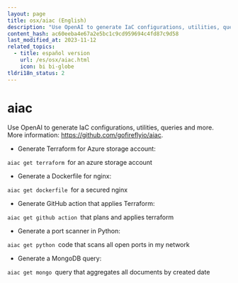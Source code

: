 ```yaml
---
layout: page
title: osx/aiac (English)
description: "Use OpenAI to generate IaC configurations, utilities, queries and more."
content_hash: ac60eeba4e67a2e5bc1c9cd959694c4fd87c9d58
last_modified_at: 2023-11-12
related_topics:
  - title: español version
    url: /es/osx/aiac.html
    icon: bi bi-globe
tldri18n_status: 2
---
```

# aiac

Use OpenAI to generate IaC configurations, utilities, queries and more.
More information: <https://github.com/gofireflyio/aiac>.

- Generate Terraform for Azure storage account:

`aiac get terraform `<span class="tldr-var badge badge-pill bg-dark-lm bg-white-dm text-white-lm text-dark-dm font-weight-bold">for an azure storage account</span>

- Generate a Dockerfile for nginx:

`aiac get dockerfile `<span class="tldr-var badge badge-pill bg-dark-lm bg-white-dm text-white-lm text-dark-dm font-weight-bold">for a secured nginx</span>

- Generate GitHub action that applies Terraform:

`aiac get github action `<span class="tldr-var badge badge-pill bg-dark-lm bg-white-dm text-white-lm text-dark-dm font-weight-bold">that plans and applies terraform</span>

- Generate a port scanner in Python:

`aiac get python `<span class="tldr-var badge badge-pill bg-dark-lm bg-white-dm text-white-lm text-dark-dm font-weight-bold">code that scans all open ports in my network</span>

- Generate a MongoDB query:

`aiac get mongo `<span class="tldr-var badge badge-pill bg-dark-lm bg-white-dm text-white-lm text-dark-dm font-weight-bold">query that aggregates all documents by created date</span>
